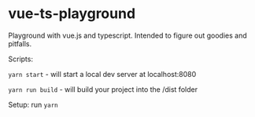 # vue-ts-playground

Playground with vue.js and typescript.
Intended to figure out goodies and pitfalls.

Scripts:

`yarn start` - will start a local dev server at localhost:8080

`yarn run build` - will build your project into the /dist folder

Setup: run `yarn`


